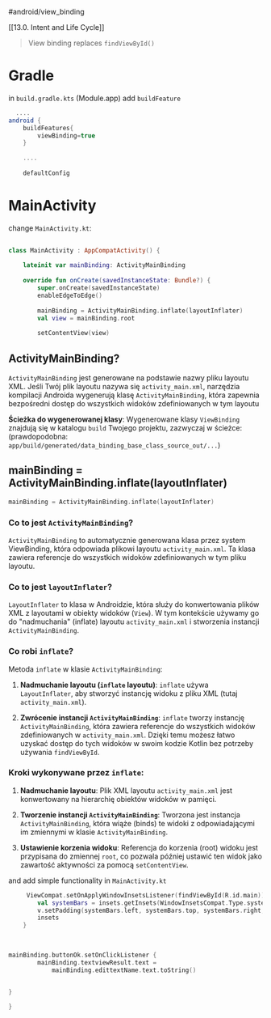 #android/view_binding 

[[13.0. Intent and Life Cycle]]

> 
> View binding replaces `findViewById()`
> 


# Gradle
in `build.gradle.kts` (Module.app) add `buildFeature`
```gradle
  ....
android {  
    buildFeatures{  
        viewBinding=true  
    }  
    
    ....
    
    defaultConfig
```

# MainActivity
change `MainActivity.kt`:
```kotlin
    
class MainActivity : AppCompatActivity() {  
  
    lateinit var mainBinding: ActivityMainBinding  
  
    override fun onCreate(savedInstanceState: Bundle?) {  
        super.onCreate(savedInstanceState)  
        enableEdgeToEdge()  
  
        mainBinding = ActivityMainBinding.inflate(layoutInflater)  
        val view = mainBinding.root  
  
        setContentView(view)
```

## ActivityMainBinding?
`ActivityMainBinding` jest generowane na podstawie nazwy pliku layoutu XML. Jeśli Twój plik layoutu nazywa się `activity_main.xml`, narzędzia kompilacji Androida wygenerują klasę `ActivityMainBinding`, która zapewnia bezpośredni dostęp do wszystkich widoków zdefiniowanych w tym layoutu

**Ścieżka do wygenerowanej klasy**: Wygenerowane klasy `ViewBinding` znajdują się w katalogu `build` Twojego projektu, zazwyczaj w ścieżce:
(prawdopodobna: `app/build/generated/data_binding_base_class_source_out/...`)

## mainBinding = ActivityMainBinding.inflate(layoutInflater)

```kotlin
mainBinding = ActivityMainBinding.inflate(layoutInflater)
```

### Co to jest `ActivityMainBinding`?

`ActivityMainBinding` to automatycznie generowana klasa przez system ViewBinding, która odpowiada plikowi layoutu `activity_main.xml`. Ta klasa zawiera referencje do wszystkich widoków zdefiniowanych w tym pliku layoutu.

### Co to jest `layoutInflater`?

`LayoutInflater` to klasa w Androidzie, która służy do konwertowania plików XML z layoutami w obiekty widoków (`View`). W tym kontekście używamy go do "nadmuchania" (inflate) layoutu `activity_main.xml` i stworzenia instancji `ActivityMainBinding`.

### Co robi `inflate`?

Metoda `inflate` w klasie `ActivityMainBinding`:

1. **Nadmuchanie layoutu (`inflate` layoutu)**: `inflate` używa `LayoutInflater`, aby stworzyć instancję widoku z pliku XML (tutaj `activity_main.xml`).
    
2. **Zwrócenie instancji `ActivityMainBinding`**: `inflate` tworzy instancję `ActivityMainBinding`, która zawiera referencje do wszystkich widoków zdefiniowanych w `activity_main.xml`. Dzięki temu możesz łatwo uzyskać dostęp do tych widoków w swoim kodzie Kotlin bez potrzeby używania `findViewById`.
    

### Kroki wykonywane przez `inflate`:

1. **Nadmuchanie layoutu**: Plik XML layoutu `activity_main.xml` jest konwertowany na hierarchię obiektów widoków w pamięci.
    
2. **Tworzenie instancji `ActivityMainBinding`**: Tworzona jest instancja `ActivityMainBinding`, która wiąże (binds) te widoki z odpowiadającymi im zmiennymi w klasie `ActivityMainBinding`.
    
3. **Ustawienie korzenia widoku**: Referencja do korzenia (root) widoku jest przypisana do zmiennej `root`, co pozwala później ustawić ten widok jako zawartość aktywności za pomocą `setContentView`.




and add simple functionality in `MainActivity.kt`
```kotlin
     ViewCompat.setOnApplyWindowInsetsListener(findViewById(R.id.main)) { v, insets ->  
        val systemBars = insets.getInsets(WindowInsetsCompat.Type.systemBars())  
        v.setPadding(systemBars.left, systemBars.top, systemBars.right, systemBars.bottom)  
        insets  
    }  
  

	 
mainBinding.buttonOk.setOnClickListener {  
	    mainBinding.textviewResult.text = 
		    mainBinding.edittextName.text.toString()  


}  
  
}
```






